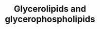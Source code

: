 ---
annotations:
- id: PW:0000354
  parent: classic metabolic pathway
  type: Pathway Ontology
  value: glycerophospholipid metabolic pathway
- id: PW:0001156
  parent: classic metabolic pathway
  type: Pathway Ontology
  value: glycerolipid metabolic pathway
authors:
- Eoinfahy
- Ryanmiller
- Egonw
- DeSl
- Eweitz
- Conroy lipids
communities:
- Lipids
description: This pathway is inspired by the Lipidmaps>Glycerolipids and Glycerophospholipids
  Pathways expended pathway display [https://lipidmaps.org/resources/pathways/vanted.php].
  Glycerolipids are composed of mono-, di-, and tri-substituted glycerols, which all
  function as energy storage.  Glycerophospholipids are also based on glycerol phospholipids,
  and serve as the main component of biological membranes.
last-edited: 2021-06-11
organisms:
- Mus musculus
redirect_from:
- /index.php/Pathway:WP4345
- /instance/WP4345
revision: null
schema-jsonld:
- '@context': https://schema.org/
  '@id': https://wikipathways.github.io/pathways/WP4345.html
  '@type': Dataset
  creator:
    '@type': Organization
    name: WikiPathways
  description: This pathway is inspired by the Lipidmaps>Glycerolipids and Glycerophospholipids
    Pathways expended pathway display [https://lipidmaps.org/resources/pathways/vanted.php].
    Glycerolipids are composed of mono-, di-, and tri-substituted glycerols, which
    all function as energy storage.  Glycerophospholipids are also based on glycerol
    phospholipids, and serve as the main component of biological membranes.
  keywords:
  - 1-acyl-LPA
  - 1-acyl-LPC
  - 1-acyl-PE
  - 2-acyl-PA
  - Acyl-CoA
  - Agpat4
  - Agpat6
  - CDP-Choline
  - CDP-DAG
  - CDP-Etn
  - CL
  - Cdipt
  - Cds1
  - Chkb
  - Choline
  - Choline-P
  - Chpt1
  - CoA
  - CoA(16:0)
  - CoA(16:1)
  - CoA(18:0)
  - CoA(18:1)
  - CoA(20:0)
  - CoA(20:1)
  - CoA(20:4)
  - Crls1
  - DAG
  - Dgat1
  - Dgat2
  - Dgkz
  - Etn
  - Etn-P
  - Etnk1
  - Glycerol-3-P
  - Gpam
  - LCL
  - LPC
  - LPE
  - LPG
  - LPI
  - LPS
  - PA
  - PC
  - PE
  - PE-Me
  - PE-Me2
  - PG
  - PGP
  - PI
  - PPap2a
  - PS
  - Pcyt1a
  - Pcyt2
  - Pemt
  - Pisd
  - Pla2g1b
  - Pld1
  - Pnpla2
  - Pnpla3
  - Ptdss1
  - Ptdss2
  - TAG
  license: CC0
  name: Glycerolipids and glycerophospholipids
seo: CreativeWork
title: Glycerolipids and glycerophospholipids
wpid: WP4345
---